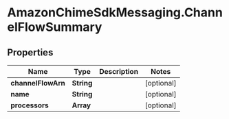 # AmazonChimeSdkMessaging.ChannelFlowSummary

## Properties

Name | Type | Description | Notes
------------ | ------------- | ------------- | -------------
**channelFlowArn** | **String** |  | [optional] 
**name** | **String** |  | [optional] 
**processors** | **Array** |  | [optional] 



